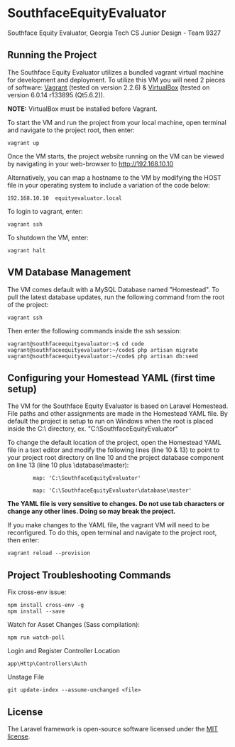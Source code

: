 # SouthfaceEquityEvaluator
Southface Equity Evaluator, Georgia Tech CS Junior Design - Team 9327

## Running the Project

The Southface Equity Evaluator utilizes a bundled vagrant virtual machine for development and deployment. To utilize this VM you will need 2 pieces of software: [Vagrant](https://releases.hashicorp.com/vagrant/2.2.6/) (tested on version 2.2.6) & [VirtualBox](https://www.virtualbox.org/wiki/Downloads) (tested on version 6.0.14 r133895 (Qt5.6.2)).

**NOTE:** VirtualBox must be installed before Vagrant.
 
To start the VM and run the project from your local machine, open terminal and navigate to the project root, then enter:
```
vagrant up
```
Once the VM starts, the project website running on the VM can be viewed by navigating in your web-browser to http://192.168.10.10 

Alternatively, you can map a hostname to the VM by modifying the HOST file in your operating system to include a variation of the code below:
```
192.168.10.10  equityevaluator.local
```

To login to vagrant, enter:
```
vagrant ssh
```

To shutdown the VM, enter:
```
vagrant halt
```

## VM Database Management
The VM comes default with a MySQL Database named "Homestead". To pull the latest database updates, run the following command from the root of the project:
```
vagrant ssh
```
Then enter the following commands inside the ssh session:
```
vagrant@southfaceequityevaluator:~$ cd code
vagrant@southfaceequityevaluator:~/code$ php artisan migrate
vagrant@southfaceequityevaluator:~/code$ php artisan db:seed
```

## Configuring your Homestead YAML (first time setup)

The VM for the Southface Equity Evaluator is based on Laravel Homestead. File paths and other assignments are made in the Homestead YAML file. By default the project is setup to run on Windows when the root is placed inside the C:\ directory, ex. "C:\SouthfaceEquityEvaluator"

To change the default location of the project, open the Homestead YAML file in a text editor and modify the following lines (line 10 & 13) to point to your project root directory on line 10 and the project database component on line 13 (line 10 plus \database\master):
```
        map: 'C:\SouthfaceEquityEvaluator'
```
```
        map: 'C:\SouthfaceEquityEvaluator\database\master'
```
<b>The YAML file is very sensitive to changes. Do not use tab characters or change any other lines. Doing so may break the project.</b>

If you make changes to the YAML file, the vagrant VM will need to be reconfigured. To do this, open terminal and navigate to the project root, then enter:
```
vagrant reload --provision
```

## Project Troubleshooting Commands

Fix cross-env issue:
```
npm install cross-env -g
npm install --save
```

Watch for Asset Changes (Sass compilation):
```
npm run watch-poll
```

Login and Register Controller Location
```
app\Http\Controllers\Auth
```

Unstage File
```
git update-index --assume-unchanged <file>
```

## License

The Laravel framework is open-source software licensed under the [MIT license](https://opensource.org/licenses/MIT).
